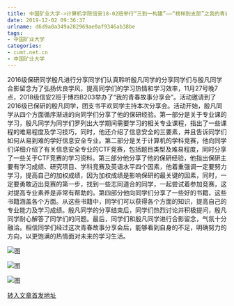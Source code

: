 ```yaml
---
title: 中国矿业大学->计算机学院信安18-02班举行“三到一构建”——“榜样到支部”之我的青春故事分享会 | cumt.net.cn
date: 2019-12-02 09:36:37
urlname: d6d9a0a349a282969ae0af9346ab38be
tags: 
- 中国矿业大学
categories:
- cumt.net.cn
- 中国矿业大学
---
```

2016级保研同学殷凡进行分享同学们认真聆听殷凡同学的分享同学们与殷凡同学合影留念为了弘扬优良学风，提高同学们的学习热情和学习效率，11月27号晚7点，2018级信安2班于博四B203举办了“我的青春故事分享会”。活动邀请到了2016级已保研的殷凡同学，团支书平欢同学主持本次分享会。活动开始，殷凡同学从四个方面循序渐进的向同学们分享了他的保研经验。第一部分是关于专业课的学习，殷凡同学为同学们罗列出大学期间需要学习的相关专业课程，指出了一些课程的难易程度及学习技巧，同时，他还介绍了信息安全的三要素，并且告诉同学们如何从易到难的学好信息安全专业。第二部分是关于计算机的学科竞赛，他向同学们详细介绍了有关信息安全专业的CTF竞赛，包括题目类型及难易程度，同时分享了一些关于CTF竞赛的学习资料。第三部分他分享了他的保研经验，他指出保研主要有学习成绩、研究项目、学科竞赛及英语水平四个因素，他着重强调一定要努力学习，提高自己的加权成绩，因为加权成绩是影响保研的最关键的因素，同时，一定要勇敢迈出竞赛的第一步，找到一些志同道合的同学，一起尝试着参加竞赛，这对提高专业素养是非常有帮助的。第四部分他向同学们分享了一些好的书籍，这些书籍涵盖各个方面。从这些书籍中，同学们可以获得各个方面的知识，提高自己的专业能力及学习成绩。殷凡同学的分享结束后，同学们热烈讨论并积极提问，殷凡同学耐心解答了同学们的问题。最后，同学们和殷凡同学进行合影留念，气氛十分融洽。相信同学们经过这次青春故事分享会后，能够看到自身的不足，明确努力的方向，以更饱满的热情面对未来的学习生活。

![图](http://xwzx.cumt.edu.cn/_upload/article/images/43/60/f290a9fc458fa18ab6d2dfb74c0c/6d4d7a25-ef0d-4c64-bdaa-acb6ed91abb6.png)

![图](http://xwzx.cumt.edu.cn/_upload/article/images/43/60/f290a9fc458fa18ab6d2dfb74c0c/307f2bb3-b609-45b2-a223-adb57b349a8b.png)

![图](http://xwzx.cumt.edu.cn/_upload/article/images/43/60/f290a9fc458fa18ab6d2dfb74c0c/0aac30d1-457b-4e3c-b2c9-ac5fee229ad3.png)

[转入文章首发地址](http://xwzx.cumt.edu.cn/6c/a3/c523a552099/page.htm)